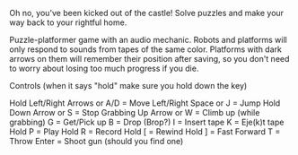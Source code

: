 Oh no, you've been kicked out of the castle! Solve puzzles and make your way back to your rightful home. 

Puzzle-platformer game with an audio mechanic. Robots and platforms will only respond to sounds from tapes of the same color. Platforms with dark arrows on them will remember their position after saving, so you don't need to worry about losing too much progress if you die. 

Controls (when it says "hold" make sure you hold down the key)

Hold Left/Right Arrows or A/D = Move Left/Right
Space or J = Jump
Hold Down Arrow or S = Stop Grabbing
Up Arrow or W = Climb up (while grabbing)
G = Get/Pick up
B = Drop (Brop?)
I = Insert tape
K = Eje(k)t tape
Hold P = Play
Hold R = Record
Hold [ = Rewind
Hold ] = Fast Forward
T = Throw
Enter = Shoot gun (should you find one)
